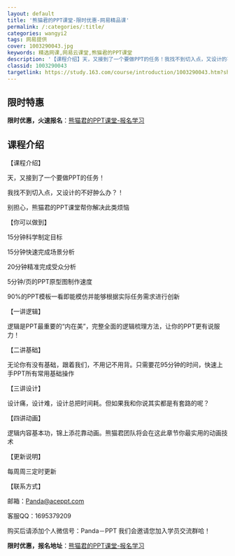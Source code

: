 ```yaml
---
layout: default
title: '熊猫君的PPT课堂-限时优惠-网易精品课'
permalink: /:categories/:title/
categories: wangyi2
tags: 网易提供
cover: 1003290043.jpg
keywords: 精选网课,网易云课堂,熊猫君的PPT课堂
description: '【课程介绍】天，又接到了一个要做PPT的任务！我找不到切入点，又设计的不好肿么办？！别担心，熊猫君的PPT课堂帮你解决此'
classid: 1003290043
targetlink: https://study.163.com/course/introduction/1003290043.htm?share=1&shareId=1025206652&utm_campaign=share&utm_medium=iphoneShare&utm_source=&utm_u=1025206652
---
```


## 限时特惠

**限时优惠，火速报名**：[熊猫君的PPT课堂-报名学习](https://study.163.com/course/introduction/1003290043.htm?share=1&shareId=1025206652&utm_campaign=share&utm_medium=iphoneShare&utm_source=&utm_u=1025206652)

## 课程介绍

【课程介绍】

天，又接到了一个要做PPT的任务！

我找不到切入点，又设计的不好肿么办？！



别担心，熊猫君的PPT课堂帮你解决此类烦恼



【你可以做到】

15分钟科学制定目标

15分钟快速完成场景分析

20分钟精准完成受众分析

5分钟/页的PPT原型图制作速度

90%的PPT模板一看即能模仿并能够根据实际任务需求进行创新



【一讲逻辑】

逻辑是PPT最重要的“内在美”，完整全面的逻辑梳理方法，让你的PPT更有说服力！

【二讲基础】

无论你有没有基础，跟着我们，不用记不用背。只需要花95分钟的时间，快速上手PPT所有常用基础操作

【三讲设计】

设计痛，设计难，设计总把时间耗。但如果我和你说其实都是有套路的呢？

【四讲动画】

逻辑内容基本功，锦上添花靠动画。熊猫君团队将会在这此章节你最实用的动画技术



【更新说明】

每周周三定时更新



【联系方式】

邮箱：Panda@aceppt.com

客服QQ：1695379209



购买后请添加个人微信号：Panda－PPT 我们会邀请您加入学员交流群哈！

**限时优惠，报名地址**：[熊猫君的PPT课堂-报名学习](https://study.163.com/course/introduction/1003290043.htm?share=1&shareId=1025206652&utm_campaign=share&utm_medium=iphoneShare&utm_source=&utm_u=1025206652)


